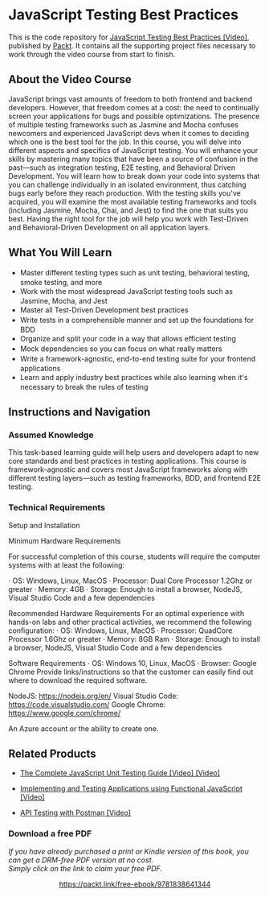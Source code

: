 # JavaScript Testing Best Practices
This is the code repository for [JavaScript Testing Best Practices [Video]](https://github.com/PacktPublishing/JavaScript-Testing-Best-Practices), published by [Packt](https://www.packtpub.com/?utm_source=github). It contains all the supporting project files necessary to work through the video course from start to finish.
## About the Video Course
JavaScript brings vast amounts of freedom to both frontend and backend developers. However, that freedom comes at a cost: the need to continually screen your applications for bugs and possible optimizations. The presence of multiple testing frameworks such as Jasmine and Mocha confuses newcomers and experienced JavaScript devs when it comes to deciding which one is the best tool for the job.
In this course, you will delve into different aspects and specifics of JavaScript testing. You will enhance your skills by mastering many topics that have been a source of confusion in the past—such as integration testing, E2E testing, and Behavioral Driven Development. You will learn how to break down your code into systems that you can challenge individually in an isolated environment, thus catching bugs early before they reach production.
With the testing skills you've acquired, you will examine the most available testing frameworks and tools (including Jasmine, Mocha, Chai, and Jest) to find the one that suits you best. Having the right tool for the job will help you work with Test-Driven and Behavioral-Driven Development on all application layers.

<H2>What You Will Learn</H2>
<DIV class=book-info-will-learn-text>
<UL>
<LI><SPAN style="LINE-HEIGHT: 20px; BACKGROUND-COLOR: transparent">Master different testing types such as unit testing, behavioral testing, smoke testing, and more</SPAN> 
<LI><SPAN style="LINE-HEIGHT: 20px; BACKGROUND-COLOR: transparent">Work with the most widespread JavaScript testing tools such as Jasmine, Mocha, and Jest</SPAN> 
<LI><SPAN style="LINE-HEIGHT: 20px; BACKGROUND-COLOR: transparent">Master all Test-Driven Development best practices</SPAN> 
<LI><SPAN style="LINE-HEIGHT: 20px; BACKGROUND-COLOR: transparent">Write tests in a comprehensible manner and set up the foundations for BDD</SPAN> 
<LI><SPAN style="LINE-HEIGHT: 20px; BACKGROUND-COLOR: transparent">Organize and split your code in a way that allows efficient testing</SPAN> 
<LI><SPAN style="LINE-HEIGHT: 20px; BACKGROUND-COLOR: transparent">Mock dependencies so you can focus on what really matters</SPAN> 
<LI><SPAN style="LINE-HEIGHT: 20px; BACKGROUND-COLOR: transparent">Write a framework-agnostic, end-to-end testing suite for your frontend applications</SPAN> 
<LI><SPAN style="LINE-HEIGHT: 20px; BACKGROUND-COLOR: transparent">Learn and apply industry best practices while also learning when it's necessary to break the rules of testing</SPAN> </LI></UL></DIV>

## Instructions and Navigation
### Assumed Knowledge
This task-based learning guide will help users and developers adapt to new core standards and best practices in testing applications. This course is framework-agnostic and covers most JavaScript frameworks along with different testing layers—such as testing frameworks, BDD, and frontend E2E testing.
### Technical Requirements
Setup and Installation


Minimum Hardware Requirements

 

For successful completion of this course, students will require the computer systems with at least the following:

·         OS: Windows, Linux, MacOS
·         Processor: Dual Core Processor 1.2Ghz or greater
·         Memory: 4GB
·         Storage: Enough to install a browser, NodeJS, Visual Studio Code and a few dependencies

Recommended Hardware Requirements
For an optimal experience with hands-on labs and other practical activities, we recommend the following configuration:
·         OS: Windows, Linux, MacOS
·         Processor: QuadCore Processor 1.6Ghz or greater
·         Memory: 8GB Ram
·         Storage: Enough to install a browser, NodeJS, Visual Studio Code and a few dependencies

Software Requirements
·         OS: Windows 10, Linux, MacOS
·         Browser: Google Chrome
Provide links/instructions so that the customer can easily find out where to download the required software.


NodeJS: https://nodejs.org/en/
Visual Studio Code: https://code.visualstudio.com/
Google Chrome: https://www.google.com/chrome/


An Azure account or the ability to create one.


## Related Products
* [The Complete JavaScript Unit Testing Guide [Video] [Video]](https://www.packtpub.com/application-development/complete-javascript-unit-testing-guide-video)

* [Implementing and Testing Applications using Functional JavaScript [Video]](https://www.packtpub.com/web-development/implementing-and-testing-applications-using-functional-javascript-video)

* [API Testing with Postman [Video]](https://www.packtpub.com/application-development/api-testing-postman-video)
### Download a free PDF

 <i>If you have already purchased a print or Kindle version of this book, you can get a DRM-free PDF version at no cost.<br>Simply click on the link to claim your free PDF.</i>
<p align="center"> <a href="https://packt.link/free-ebook/9781838641344">https://packt.link/free-ebook/9781838641344 </a> </p>